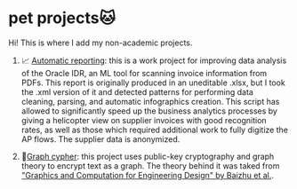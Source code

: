 # pet projects🐱

Hi! This is where I add my non-academic projects.

1. 📈 [Automatic reporting](https://github.com/arina19-2000/petprojects/tree/main/Automatic%20reporting%20): this is a work project for improving data analysis of the Oracle IDR, an ML tool for scanning invoice information from PDFs. This report is originally produced in an uneditable .xlsx, but I took the .xml version of it and detected patterns for performing data cleaning, parsing, and automatic infographics creation. This script has allowed to significantly speed up the business analytics processes by giving a helicopter view on supplier invoices with good recognition rates, as well as those which required additional work to fully digitize the AP flows. 
The supplier data is anonymized.
   
2. 🧵[Graph cypher](https://github.com/arina19-2000/petprojects/tree/main/Graph%20cypher): this project uses public-key cryptography and graph theory to encrypt text as a graph. The theory behind it was taked from ["Graphics and Computation for Engineering Design" by Baizhu et al.](https://www.hindawi.com/journals/jmath/2021/6614172/).
